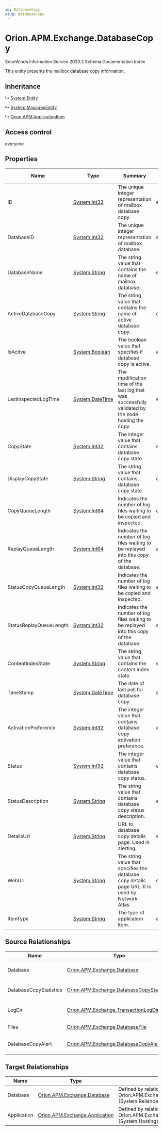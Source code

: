 ```yaml
---
id: DatabaseCopy
slug: DatabaseCopy
---
```


# Orion.APM.Exchange.DatabaseCopy

SolarWinds Information Service 2020.2 Schema Documentation Index

This entity presents the mailbox database copy information.

## Inheritance

↳ [System.Entity](./../System/Entity)

↳ [System.ManagedEntity](./../System/ManagedEntity)

↳ [Orion.APM.ApplicationItem](./../Orion.APM/ApplicationItem)

## Access control

everyone

## Properties

| Name | Type | Summary | Access Control |
| ------ | ------ | ------ | ------ |
| ID | [System.Int32](https://docs.microsoft.com/en-us/dotnet/api/system.int32) | The unique integer representation of mailbox database copy. | everyone |
| DatabaseID | [System.Int32](https://docs.microsoft.com/en-us/dotnet/api/system.int32) | The unique integer representation of mailbox database. | everyone |
| DatabaseName | [System.String](https://docs.microsoft.com/en-us/dotnet/api/system.string) | The string value that contains the name of mailbox database. | everyone |
| ActiveDatabaseCopy | [System.String](https://docs.microsoft.com/en-us/dotnet/api/system.string) | The string value that contains the name of active database copy. | everyone |
| IsActive | [System.Boolean](https://docs.microsoft.com/en-us/dotnet/api/system.boolean) | The boolean value that specifies if database copy is active. | everyone |
| LastInspectedLogTime | [System.DateTime](https://docs.microsoft.com/en-us/dotnet/api/system.datetime) | The modification time of the last log that was successfully validated by the node hosting the copy. | everyone |
| CopyState | [System.Int32](https://docs.microsoft.com/en-us/dotnet/api/system.int32) | The integer value that contains database copy state. | everyone |
| DisplayCopyState | [System.String](https://docs.microsoft.com/en-us/dotnet/api/system.string) | The string value that contains database copy state. | everyone |
| CopyQueueLength | [System.Int64](https://docs.microsoft.com/en-us/dotnet/api/system.int64) | Indicates the number of log files waiting to be copied and inspected. | everyone |
| ReplayQueueLength | [System.Int64](https://docs.microsoft.com/en-us/dotnet/api/system.int64) | Indicates the number of log files waiting to be replayed into this copy of the database. | everyone |
| StatusCopyQueueLength | [System.Int32](https://docs.microsoft.com/en-us/dotnet/api/system.int32) | Indicates the number of log files waiting to be copied and inspected. | everyone |
| StatusReplayQueueLength | [System.Int32](https://docs.microsoft.com/en-us/dotnet/api/system.int32) | Indicates the number of log files waiting to be replayed into this copy of the database. | everyone |
| ContentIndexState | [System.String](https://docs.microsoft.com/en-us/dotnet/api/system.string) | The string value that contains the content index state. | everyone |
| TimeStamp | [System.DateTime](https://docs.microsoft.com/en-us/dotnet/api/system.datetime) | The date of last poll for database copy. | everyone |
| ActivationPreference | [System.Int32](https://docs.microsoft.com/en-us/dotnet/api/system.int32) | The integer value that contains database copy activation preference. | everyone |
| Status | [System.Int32](https://docs.microsoft.com/en-us/dotnet/api/system.int32) | The integer value that contains database copy status. | everyone |
| StatusDescription | [System.String](https://docs.microsoft.com/en-us/dotnet/api/system.string) | The string value that contains database copy status description. | everyone |
| DetailsUrl | [System.String](https://docs.microsoft.com/en-us/dotnet/api/system.string) | URL to database copy details page. Used in alerting. | everyone |
| WebUri | [System.String](https://docs.microsoft.com/en-us/dotnet/api/system.string) | The string value that specifies the database copy details page URL. It is used by Network Atlas. | everyone |
| ItemType | [System.String](https://docs.microsoft.com/en-us/dotnet/api/system.string) | The type of application item. | everyone |

## Source Relationships

| Name | Type | Notes |
| ------ | ------ | ------ |
| Database | [Orion.APM.Exchange.Database](./../Orion.APM.Exchange/Database) | Defined by relationship Orion.APM.Exchange.ActiveDatabaseCopyReferencesDatabase (System.Reference) |
| DatabaseCopyStatistics | [Orion.APM.Exchange.DatabaseCopyStatistics](./../Orion.APM.Exchange/DatabaseCopyStatistics) | Defined by relationship Orion.APM.Exchange.DatabaseCopyHostsDatabaseCopyStatistics (System.Hosting) |
| LogDir | [Orion.APM.Exchange.TransactionLogDir](./../Orion.APM.Exchange/TransactionLogDir) | Defined by relationship Orion.APM.Exchange.TransactionLogDirMailboxDatabaseCopy (System.Hosting) |
| Files | [Orion.APM.Exchange.DatabaseFile](./../Orion.APM.Exchange/DatabaseFile) | Defined by relationship Orion.APM.Exchange.DatabaseFileDatabase (System.Hosting) |
| DatabaseCopyAlert | [Orion.APM.Exchange.DatabaseCopyAlert](./../Orion.APM.Exchange/DatabaseCopyAlert) | Defined by relationship Orion.APM.Exchange.DatabaseCopyAlertReferencesDatabaseCopy (System.Reference) |

## Target Relationships

| Name | Type | Notes |
| ------ | ------ | ------ |
| Database | [Orion.APM.Exchange.Database](./../Orion.APM.Exchange/Database) | Defined by relationship Orion.APM.Exchange.DatabaseReferencesDatabaseCopy (System.Reliance) |
| Application | [Orion.APM.Exchange.Application](./../Orion.APM.Exchange/Application) | Defined by relationship Orion.APM.Exchange.ApplicatinHostsDatabaseCopy (System.Hosting) |

